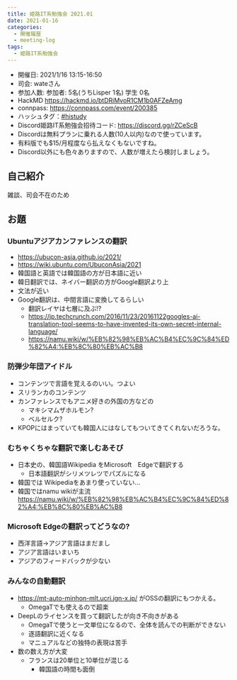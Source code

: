```yaml
---
title: 姫路IT系勉強会 2021.01
date: 2021-01-16
categories:
  - 開催履歴
  - meeting-log
tags:
  - 姫路IT系勉強会
---
```


* 開催日: 2021/1/16 13:15-16:50
* 司会: wateさん
* 参加人数: 参加者: 5名(うちLisper 1名)  学生 0名
* HackMD <https://hackmd.io/btDRiMvoR1CM1b0AFZeAmg>
* connpass: <https://connpass.com/event/200385>
* ハッシュタグ：[#histudy](https://twitter.com/search?q=%23histudy&src=typd)
* Discord姫路IT系勉強会招待コード: <https://discord.gg/rZCeScB>
* Discordは無料プランに乗れる人数(10人以内)なので使っています。
* 有料版でも$15/月程度なら払えなくもないですね。
* Discord以外にも色々ありますので、人数が増えたら検討しましょう。

自己紹介
-----------------------

雑談、司会不在のため

お題
-----------------------

### Ubuntuアジアカンファレンスの翻訳

* <https://ubucon-asia.github.io/2021/>
* <https://wiki.ubuntu.com/UbuconAsia/2021>
* 韓国語と英語では韓国語の方が日本語に近い
* 韓日翻訳では、ネイバー翻訳の方がGoogle翻訳より上
* 文法が近い
* Google翻訳は、中間言語に変換してるらしい
    * 翻訳レイヤは七層に及ぶ!?
    * <https://jp.techcrunch.com/2016/11/23/20161122googles-ai-translation-tool-seems-to-have-invented-its-own-secret-internal-language/>
    * <https://namu.wiki/w/%EB%82%98%EB%AC%B4%EC%9C%84%ED%82%A4:%EB%8C%80%EB%AC%B8>

### 防弾少年団アイドル

* コンテンツで言語を覚えるのいい。つよい
* スリランカのコンテンツ
* カンファレンスでもアニメ好きの外国の方などの
    * マキシマムザホルモン?
    * ベルセルク?
* KPOPにはまっていても韓国人にはなしてもついてきてくれないだろうな。

### むちゃくちゃな翻訳で楽しむあそび

* 日本史の、韓国語Wikipedia をMicrosoft　Edgeで翻訳する
    * 日本語翻訳がシリメツレツでパズルになる
* 韓国では Wikipediaをあまり使っていない...
* 韓国ではnamu wikiが主流 <https://namu.wiki/w/%EB%82%98%EB%AC%B4%EC%9C%84%ED%82%A4:%EB%8C%80%EB%AC%B8>

### Microsoft Edgeの翻訳ってどうなの?

* 西洋言語→アジア言語はまだまし
* アジア言語はいまいち
* アジアのフィードバックが少ない

### みんなの自動翻訳

* <https://mt-auto-minhon-mlt.ucri.jgn-x.jp/> がOSSの翻訳にもつかえる。
    * OmegaTでも使えるので超楽
* DeepLのライセンスを買って翻訳したが向き不向きがある
    * OmegaTで使うと一文単位になるので、全体を読んでの判断ができない
    * 逐語翻訳に近くなる
    * マニュアルなどの独特の表現は苦手
* 数の数え方が大変
    * フランスは20単位と10単位が混じる
        * 韓国語の時間も面倒
